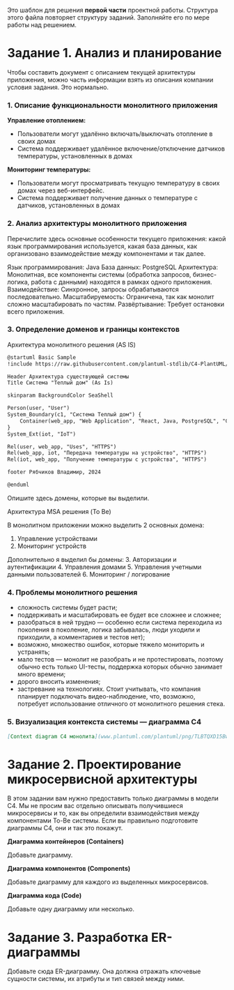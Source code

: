 Это шаблон для решения **первой части** проектной работы. Структура этого файла повторяет структуру заданий. Заполняйте его по мере работы над решением.

# Задание 1. Анализ и планирование

Чтобы составить документ с описанием текущей архитектуры приложения, можно часть информации взять из описания компании условия задания. Это нормально.

### 1. Описание функциональности монолитного приложения

**Управление отоплением:**

- Пользователи могут удалённо включать/выключать отопление в своих домах
- Система поддерживает удалённое включение/отключение датчиков температуры, установленных в домах

**Мониторинг температуры:**

- Пользователи могут просматривать текущую температуру в своих домах через веб-интерфейс. 
- Система поддерживает получение данных о температуре с датчиков, установленных в домах

### 2. Анализ архитектуры монолитного приложения

Перечислите здесь основные особенности текущего приложения: какой язык программирования используется, какая база данных, как организовано взаимодействие между компонентами и так далее.

Язык программирования: Java
База данных: PostgreSQL
Архитектура: Монолитная, все компоненты системы (обработка запросов, бизнес-логика, работа с данными) находятся в рамках одного приложения.
Взаимодействие: Синхронное, запросы обрабатываются последовательно.
Масштабируемость: Ограничена, так как монолит сложно масштабировать по частям.
Развёртывание: Требует остановки всего приложения.

### 3. Определение доменов и границы контекстов

Архитектура монолитного решения (AS IS)

```markdown
@startuml Basic Sample
!include https://raw.githubusercontent.com/plantuml-stdlib/C4-PlantUML/master/C4_Container.puml

Header Архитектура существующей системы
Title Система "Теплый дом" (As Is)

skinparam BackgroundColor SeaShell

Person(user, "User")
System_Boundary(c1, "Система Теплый дом") {
    Container(web_app, "Web Application", "React, Java, PostgreSQL", "Система управления температурой с датчиков")
}
System_Ext(iot, "IoT")

Rel(user, web_app, "Uses", "HTTPS")
Rel(web_app, iot, "Передача температуры на устройство", "HTTPS")
Rel(iot, web_app, "Получение температуры с устройства", "HTTPS")

footer Рябчиков Владимир, 2024

@enduml
```
Опишите здесь домены, которые вы выделили.

Архитектура MSA решения (To Be)

В монолитном приложении можно выделить 2 основных домена:
1. Управление устройствами
2. Мониторинг устройств

Дополнительно я выделил бы домены:
3. Авторизации и аутентификации
4. Управления домами
5. Управления учетными данными пользователей
6. Мониторинг / логирование

### **4. Проблемы монолитного решения**

- сложность системы будет расти;
- поддерживать и масштабировать ее будет все сложнее и сложнее;
- разобраться в ней трудно — особенно если система переходила из поколения в поколение, логика забывалась, люди уходили и приходили, а комментариев и тестов нет);
- возможно, множество ошибок, которые тяжело мониторить и устранять;
- мало тестов — монолит не разобрать и не протестировать, поэтому обычно есть только UI-тесты, поддержка которых обычно занимает много времени;
- дорого вносить изменения;
- застревание на технологиях. Стоит учитывать, что компания планирует подключать видео-наблюдение, что, возможно,  потребует использование отличного от монолитного решения стека.

### 5. Визуализация контекста системы — диаграмма С4

```markdown
[Context diagram С4 монолита](www.plantuml.com/plantuml/png/TLBTQXD15BwVfnZtAe4qqT8hhze6ePKAiKdnCansnsJfximoCsij8iGKAHAmuWluymGnT24sCNc5Cs_aEKrifCQzsTdlx7U-7sRNEc5SdYRiGQp298yaxpcNsSUrcX5drMxiUdadjzA4MZcfN3NKQIrBX2BEbdLH4dTgzPsj1a4dpuvggR1E6eJQTMI8M4bJpMW_Ev0YaeR39z_txs7Y1r30ZH_u2z-74VVlyF012dmFO8pdZ_G5Ft404mBnO-Q7h1MxH7BujWQH7C1tF2rWweV8W6kOmopWfJtB3ssPCNiQgqmOaV9z4PvsZSvLLDU9DhmfHRCd4tJNaCPgLQAe5HwSu2iei-OvXadR-qGGvhmKFiBPFUrDqcN-Xd5yxYeedSbEMsGPqb_83j_BiYGEXOkr2X0wbY9q5VvKl18Ltj3MTOriFZyA_XNp5x2Wkc0CKuH-uV2AhwOBA6YqQdH-MnqP8kGI9d23s1X3lVqJwybhLugrGvL3tS81EvR9ge2rNMp2af63LglHn9_edxlfaWrVRfKBqaAbqKP3ViZHBYMWE4k3TC8ay_lxQUtQ0ksVmnI9byl8KFn70GDlsZ_wUpzxgRMZQ_ZLNy6FTJ4SFcEb8xX6O8QrzYjy--7s3jkLAiBh-ni0)
```

# Задание 2. Проектирование микросервисной архитектуры

В этом задании вам нужно предоставить только диаграммы в модели C4. Мы не просим вас отдельно описывать получившиеся микросервисы и то, как вы определили взаимодействия между компонентами To-Be системы. Если вы правильно подготовите диаграммы C4, они и так это покажут.

**Диаграмма контейнеров (Containers)**

Добавьте диаграмму.

**Диаграмма компонентов (Components)**

Добавьте диаграмму для каждого из выделенных микросервисов.

**Диаграмма кода (Code)**

Добавьте одну диаграмму или несколько.

# Задание 3. Разработка ER-диаграммы

Добавьте сюда ER-диаграмму. Она должна отражать ключевые сущности системы, их атрибуты и тип связей между ними.
